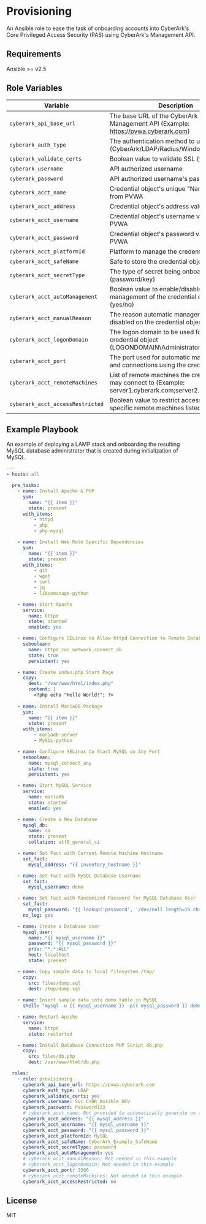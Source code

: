 # Provisioning

An Ansible role to ease the task of onboarding accounts into CyberArk's Core Privileged Access Security (PAS) using CyberArk's Management API.

## Requirements

Ansible >= v2.5

## Role Variables

| Variable | Description | Required?
| --- | --- | --- |
| `cyberark_api_base_url` | The base URL of the CyberArk Web Services Management API (Example: https://pvwa.cyberark.com) | Yes
| `cyberark_auth_type` | The authentication method to use (CyberArk/LDAP/Radius/Windows) | Yes
| `cyberark_validate_certs` | Boolean value to validate SSL (yes/no) | No
| `cyberark_username` | API authorized username | Yes
| `cyberark_password` | API authorized username's password | Yes
| `cyberark_acct_name` | Credential object's unique "Name" value from PVWA | No
| `cyberark_acct_address` | Credential object's address value from PVWA | No
| `cyberark_acct_username` | Credential object's username value from PVWA | No
| `cyberark_acct_password` | Credential object's password value from PVWA | No
| `cyberark_acct_platformId` | Platform to manage the credential object | Yes
| `cyberark_acct_safeName` | Safe to store the credential object within | Yes
| `cyberark_acct_secretType` | The type of secret being onboarded (password/key) | Yes
| `cyberark_acct_autoManagement` | Boolean value to enable/disable automatic management of the credential object (yes/no) | No
| `cyberark_acct_manualReason` | The reason automatic management is being disabled on the credential object | No
| `cyberark_acct_logonDomain` | The logon domain to be used for the credential object (LOGONDOMAIN\Administrator) | No
| `cyberark_acct_port` | The port used for automatic management and connections using the credential object | No
| `cyberark_acct_remoteMachines` | List of remote machines the credential object may connect to (Example: server1.cyberark.com;server2.cyberark.com) | No
| `cyberark_acct_accessRestricted` | Boolean value to restrict access only to specific remote machines listed (yes/no) | No

## Example Playbook

An example of deploying a LAMP stack and onboarding the resulting MySQL database administrator that is created during initialization of MySQL. 

```yaml
---
- hosts: all

  pre_tasks:
    - name: Install Apache & PHP
      yum:
        name: "{{ item }}"
        state: present
      with_items:
          - httpd
          - php
          - php-mysql

    - name: Install Web Role Specific Dependencies
      yum:
        name: "{{ item }}"
        state: present
      with_items:
          - git
          - wget
          - curl
          - jq
          - libsemanage-python

    - name: Start Apache
      service:
        name: httpd
        state: started
        enabled: yes

    - name: Configure SELinux to Allow httpd Connection to Remote Database
      seboolean:
        name: httpd_can_network_connect_db
        state: true
        persistent: yes

    - name: Create index.php Start Page
      copy:
        dest: "/var/www/html/index.php"
        content: |
          <?php echo "Hello World!"; ?>
      
    - name: Install MariaDB Package
      yum:
        name: "{{ item }}"
        state: present
      with_items:
          - mariadb-server
          - MySQL-python

    - name: Configure SELinux to Start MySQL on Any Port 
      seboolean:
        name: mysql_connect_any
        state: true
        persistent: yes

    - name: Start MySQL Service
      service:
        name: mariadb
        state: started
        enabled: yes

    - name: Create a New Database
      mysql_db:
        name: sa
        state: present
        collation: utf8_general_ci

    - name: Set Fact with Current Remote Machine Hostname
      set_fact:
        mysql_address: "{{ inventory_hostname }}"

    - name: Set Fact with MySQL Database Username
      set_fact:
        mysql_username: demo

    - name: Set Fact with Randomized Password for MySQL Database User
      set_fact:
        mysql_password: "{{ lookup('password', '/dev/null length=15 chars=ascii_letters') }}"
      no_log: yes

    - name: Create a Database User
      mysql_user:
        name: "{{ mysql_username }}"
        password: "{{ mysql_password }}"
        priv: "*.*:ALL"
        host: localhost
        state: present

    - name: Copy sample data to local filesystem /tmp/
      copy:
        src: files/dump.sql
        dest: /tmp/dump.sql
    
    - name: Insert sample data into demo table in MySQL
      shell: "mysql -u {{ mysql_username }} -p{{ mysql_password }} demo < /tmp/dump.sql"

    - name: Restart Apache 
      service:
        name: httpd
        state: restarted

    - name: Install Database Connection PHP Script db.php
      copy:
        src: files/db.php
        dest: /var/www/html/db.php

  roles:
    - role: provisioning
      cyberark_api_base_url: https://pvwa.cyberark.com
      cyberark_auth_type: LDAP
      cyberark_validate_certs: yes
      cyberark_username: Svc_CYBR_Ansible_DEV
      cyberark_password: Password123
      # cyberark_acct_name: Not provided to automatically generate on add
      cyberark_acct_address: "{{ mysql_address }}"
      cyberark_acct_username: "{{ mysql_username }}"
      cyberark_acct_password: "{{ mysql_password }}"
      cyberark_acct_platformId: MySQL
      cyberark_acct_safeName: CyberArk_Example_SafeName
      cyberark_acct_secretType: password
      cyberark_acct_autoManagement: yes
      # cyberark_acct_manualReason: Not needed in this example
      # cyberark_acct_logonDomain: Not needed in this example
      cyberark_acct_port: 3306
      # cyberark_acct_remoteMachines: Not needed in this example
      cyberark_acct_accessRestricted: no
```

## License

MIT
